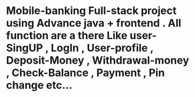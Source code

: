 <h1>Mobile-banking  Full-stack  project using Advance java + frontend . All  function are a there Like  user-SingUP , LogIn , User-profile , Deposit-Money , Withdrawal-money , Check-Balance , Payment , Pin change etc...   </h1>
